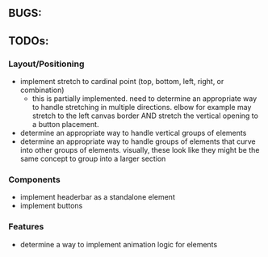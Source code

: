 ## BUGS:

## TODOs:

### Layout/Positioning
- implement stretch to cardinal point (top, bottom, left, right, or combination)
  - this is partially implemented. need to determine an appropriate way to handle stretching in multiple directions. elbow for example may stretch to the left canvas border AND stretch the vertical opening to a button placement.
- determine an appropriate way to handle vertical groups of elements
- determine an appropriate way to handle groups of elements that curve into other groups of elements. visually, these look like they might be the same concept to group into a larger section

### Components
- implement headerbar as a standalone element
- implement buttons

### Features
- determine a way to implement animation logic for elements
